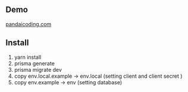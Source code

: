 ## Demo

[pandaicoding.com](https://pandaicoding.com "pandaicoding.com")

## Install

1. yarn install
2. prisma generate
3. prisma migrate dev
4. copy env.local.example -> env.local (setting client and client secret )
5. copy env.example -> env (setting database)
